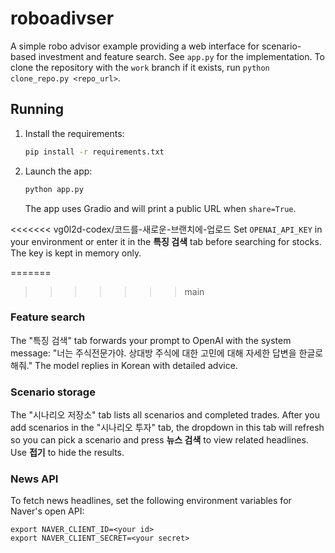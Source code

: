 # roboadivser

A simple robo advisor example providing a web interface for scenario-based investment and feature search. See `app.py` for the implementation. To clone the repository with the `work` branch if it exists, run `python clone_repo.py <repo_url>`.

## Running
1. Install the requirements:
   ```bash
   pip install -r requirements.txt
   ```
2. Launch the app:
   ```bash
   python app.py
   ```
   The app uses Gradio and will print a public URL when `share=True`.

<<<<<<< vg0l2d-codex/코드를-새로운-브랜치에-업로드
Set `OPENAI_API_KEY` in your environment or enter it in the **특징 검색** tab
before searching for stocks. The key is kept in memory only.

=======
>>>>>>> main
### Feature search
The "특징 검색" tab forwards your prompt to OpenAI with the system message:
"너는 주식전문가야. 상대방 주식에 대한 고민에 대해 자세한 답변을 한글로 해줘." The model replies in Korean with detailed advice.

### Scenario storage
The "시나리오 저장소" tab lists all scenarios and completed trades. After you add scenarios in the "시나리오 투자" tab, the dropdown in this tab will refresh so you can pick a scenario and press **뉴스 검색** to view related headlines. Use **접기** to hide the results.

### News API
To fetch news headlines, set the following environment variables for Naver's open API:

```
export NAVER_CLIENT_ID=<your id>
export NAVER_CLIENT_SECRET=<your secret>
```
